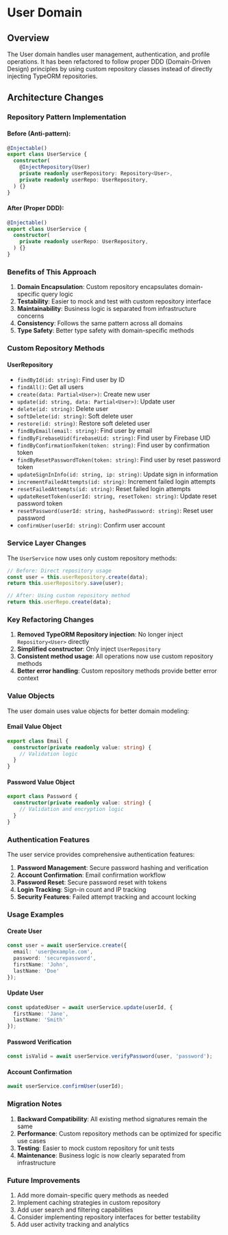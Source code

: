 # User Domain

## Overview
The User domain handles user management, authentication, and profile operations. It has been refactored to follow proper DDD (Domain-Driven Design) principles by using custom repository classes instead of directly injecting TypeORM repositories.

## Architecture Changes

### Repository Pattern Implementation

#### Before (Anti-pattern):
```typescript
@Injectable()
export class UserService {
  constructor(
    @InjectRepository(User)
    private readonly userRepository: Repository<User>,
    private readonly userRepo: UserRepository,
  ) {}
}
```

#### After (Proper DDD):
```typescript
@Injectable()
export class UserService {
  constructor(
    private readonly userRepo: UserRepository,
  ) {}
}
```

### Benefits of This Approach

1. **Domain Encapsulation**: Custom repository encapsulates domain-specific query logic
2. **Testability**: Easier to mock and test with custom repository interface
3. **Maintainability**: Business logic is separated from infrastructure concerns
4. **Consistency**: Follows the same pattern across all domains
5. **Type Safety**: Better type safety with domain-specific methods

### Custom Repository Methods

#### UserRepository
- `findById(id: string)`: Find user by ID
- `findAll()`: Get all users
- `create(data: Partial<User>)`: Create new user
- `update(id: string, data: Partial<User>)`: Update user
- `delete(id: string)`: Delete user
- `softDelete(id: string)`: Soft delete user
- `restore(id: string)`: Restore soft deleted user
- `findByEmail(email: string)`: Find user by email
- `findByFirebaseUid(firebaseUid: string)`: Find user by Firebase UID
- `findByConfirmationToken(token: string)`: Find user by confirmation token
- `findByResetPasswordToken(token: string)`: Find user by reset password token
- `updateSignInInfo(id: string, ip: string)`: Update sign in information
- `incrementFailedAttempts(id: string)`: Increment failed login attempts
- `resetFailedAttempts(id: string)`: Reset failed login attempts
- `updateResetToken(userId: string, resetToken: string)`: Update reset password token
- `resetPassword(userId: string, hashedPassword: string)`: Reset user password
- `confirmUser(userId: string)`: Confirm user account

### Service Layer Changes

The `UserService` now uses only custom repository methods:

```typescript
// Before: Direct repository usage
const user = this.userRepository.create(data);
return this.userRepository.save(user);

// After: Using custom repository method
return this.userRepo.create(data);
```

### Key Refactoring Changes

1. **Removed TypeORM Repository injection**: No longer inject `Repository<User>` directly
2. **Simplified constructor**: Only inject `UserRepository`
3. **Consistent method usage**: All operations now use custom repository methods
4. **Better error handling**: Custom repository methods provide better error context

### Value Objects

The user domain uses value objects for better domain modeling:

#### Email Value Object
```typescript
export class Email {
  constructor(private readonly value: string) {
    // Validation logic
  }
}
```

#### Password Value Object
```typescript
export class Password {
  constructor(private readonly value: string) {
    // Validation and encryption logic
  }
}
```

### Authentication Features

The user service provides comprehensive authentication features:

1. **Password Management**: Secure password hashing and verification
2. **Account Confirmation**: Email confirmation workflow
3. **Password Reset**: Secure password reset with tokens
4. **Login Tracking**: Sign-in count and IP tracking
5. **Security Features**: Failed attempt tracking and account locking

### Usage Examples

#### Create User
```typescript
const user = await userService.create({
  email: 'user@example.com',
  password: 'securepassword',
  firstName: 'John',
  lastName: 'Doe'
});
```

#### Update User
```typescript
const updatedUser = await userService.update(userId, {
  firstName: 'Jane',
  lastName: 'Smith'
});
```

#### Password Verification
```typescript
const isValid = await userService.verifyPassword(user, 'password');
```

#### Account Confirmation
```typescript
await userService.confirmUser(userId);
```

### Migration Notes

1. **Backward Compatibility**: All existing method signatures remain the same
2. **Performance**: Custom repository methods can be optimized for specific use cases
3. **Testing**: Easier to mock custom repository for unit tests
4. **Maintenance**: Business logic is now clearly separated from infrastructure

### Future Improvements

1. Add more domain-specific query methods as needed
2. Implement caching strategies in custom repository
3. Add user search and filtering capabilities
4. Consider implementing repository interfaces for better testability
5. Add user activity tracking and analytics
